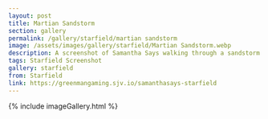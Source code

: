 ```yaml
---
layout: post
title: Martian Sandstorm
section: gallery
permalink: /gallery/starfield/martian sandstorm
image: /assets/images/gallery/starfield/Martian Sandstorm.webp
description: A screenshot of Samantha Says walking through a sandstorm on Mars from Starfield, taken by Samantha Says.
tags: Starfield Screenshot
gallery: starfield
from: Starfield
link: https://greenmangaming.sjv.io/samanthasays-starfield
---
```

{% include imageGallery.html %}